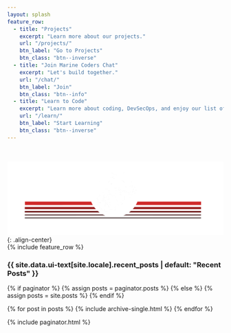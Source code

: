 ```yaml
---
layout: splash
feature_row:
  - title: "Projects"
    excerpt: "Learn more about our projects."
    url: "/projects/"
    btn_label: "Go to Projects"
    btn_class: "btn--inverse"
  - title: "Join Marine Coders Chat"
    excerpt: "Let's build together."
    url: "/chat/"
    btn_label: "Join"
    btn_class: "btn--info"
  - title: "Learn to Code"
    excerpt: "Learn more about coding, DevSecOps, and enjoy our list of free courses."
    url: "/learn/"
    btn_label: "Start Learning"
    btn_class: "btn--inverse"
---
```

<br /><br />
![Marine Coders logo](/assets/images/marinecoders.png){: .align-center}  
{% include feature_row %}
<h3 class="archive__subtitle">{{ site.data.ui-text[site.locale].recent_posts | default: "Recent Posts" }}</h3>

{% if paginator %}
  {% assign posts = paginator.posts %}
{% else %}
  {% assign posts = site.posts %}
{% endif %}

{% for post in posts %}
  {% include archive-single.html %}
{% endfor %}

{% include paginator.html %}



